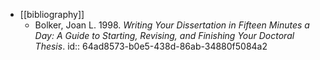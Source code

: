 - [[bibliography]]
	- Bolker, Joan L. 1998. *Writing Your Dissertation in Fifteen Minutes a Day: A Guide to Starting, Revising, and Finishing Your Doctoral Thesis*.
	  id:: 64ad8573-b0e5-438d-86ab-34880f5084a2